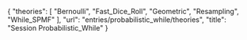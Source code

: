 {
    "theories": [
        "Bernoulli",
        "Fast_Dice_Roll",
        "Geometric",
        "Resampling",
        "While_SPMF"
    ],
    "url": "entries/probabilistic_while/theories",
    "title": "Session Probabilistic_While"
}
